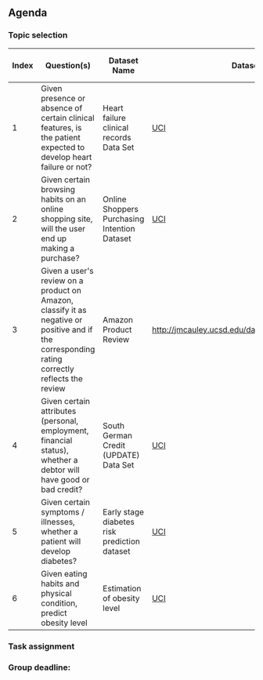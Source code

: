 ## Agenda
### Topic selection
Index|Question(s)|Dataset Name|Dataset Link|License|Number of Columns|Number of Rows|Member|Votes
-----|-----------|------------|------------|-------|-----------------|--------------|------|-----
1|Given presence or absence of certain clinical features, is the patient expected to develop heart failure or not? | Heart failure clinical records Data Set |[UCI](https://archive.ics.uci.edu/ml/datasets/Heart+failure+clinical+records)| ? Citation Needed | 13 | 299 | Yazan |
2|Given certain browsing habits on an online shopping site, will the user end up making a purchase?| Online Shoppers Purchasing Intention Dataset | [UCI](https://archive.ics.uci.edu/ml/datasets/Online+Shoppers+Purchasing+Intention+Dataset) | ? Citation Needed | 18 | 12330 | Yazan |
3|Given a user's review on a product on Amazon, classify it as negative or positive and if the corresponding rating correctly reflects the review|Amazon Product Review|http://jmcauley.ucsd.edu/data/amazon/index_2014.html|Citation only|There are multiple subsets, the smallest ones with reviews have 9 columns|Books: 8.89M, Apparel: 278,666|Mai|
4|Given certain attributes (personal, employment, financial status), whether a debtor will have good or bad credit?|South German Credit (UPDATE) Data Set|[UCI](https://archive.ics.uci.edu/ml/datasets/South+German+Credit+%28UPDATE%29)|Citation Needed|21|1000|Vu|
5|Given certain symptoms / illnesses, whether a patient will develop diabetes?|Early stage diabetes risk prediction dataset|[UCI](https://archive.ics.uci.edu/ml/datasets/Early+stage+diabetes+risk+prediction+dataset.)|Citation Needed|17|500|Vu|
6|Given eating habits and physical condition, predict obesity level|Estimation of obesity level|[UCI](http://archive.ics.uci.edu/ml/datasets/Estimation+of+obesity+levels+based+on+eating+habits+and+physical+condition+)|Citation|17|2111|Mai

### Task assignment
### Group deadline:
